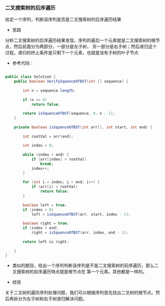 ###  二叉搜索树的后序遍历

给定一个序列，判断该序列是否是二叉搜索树的后序遍历结果

- 思路

分析二叉搜索树的后序遍历结果发现，序列的最后一个元素就是二叉搜索树的根节点，然后前面分为两部分，一部分是左子树，
另一部分是右子树；然后递归这个过程，递归的终止条件是只剩下一个元素，也就是没有子树的叶子节点

- 参考代码：

```java

public class Solution {
    public boolean VerifySquenceOfBST(int [] sequence) {
        
        int n = sequence.length;
        
        if (n <= 0) 
            return false;
        
        return isSquenceOfBST(sequence, 0, n - 1);
    }
    
    private boolean isSquenceOfBST(int arr[], int start, int end) {
        
        int rootVal = arr[end];
        
        int index = 0;
        
        while (index < end) {
            if (arr[index] > rootVal)
                break;
            index++;
        }
        
        for (int i = index; i < end; i++) {
            if (arr[i] < rootVal)
                return false;
        }
        
        boolean left = true;
        if (index > 0)
            left = isSquenceOfBST(arr, start, index - 1);
        
        boolean right = true;
        if (index < end)
            right = isSquenceOfBST(arr, index, end - 1);
        
        return left && right;
        
    }
}
```

- 类似的题目，给出一个序列判断该序列是不是二叉搜索树的前序遍历，那么二叉搜索树的前序遍历特点就是根节点在
第一个元素。其他都是一样的。

- 经验

关于二叉树的遍历序列处理问题，我们可以根据序列首先找出二叉树的根节点。然后再拆分为左子树和右子树递归解决问题。
